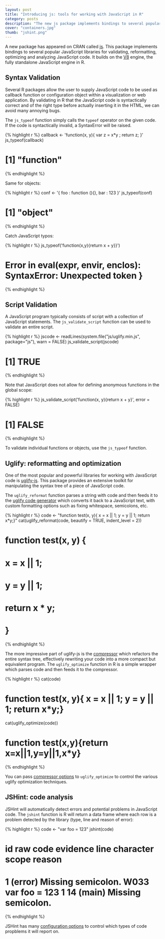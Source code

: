 ```yaml
---
layout: post
title: "Introducing js: tools for working with JavaScript in R"
category: posts
description: "The new js package implements bindings to several popular JavaScript libraries for validating, reformatting, optimizing and analyzing JavaScript code. It builds on the V8 engine, the fully standalone JavaScript engine in R."
cover: "containers.jpg"
thumb: "jshint.png"
---
```


A new package has appeared on CRAN called [js](http://cran.r-project.org/web/packages/js/). This package implements bindings to several popular JavaScript libraries for validating, reformatting, optimizing and analyzing JavaScript code. It builds on the [V8](http://cran.r-project.org/web/packages/V8/vignettes/v8_intro.html) engine, the fully standalone JavaScript engine in R.

## Syntax Validation

Several R packages allow the user to supply JavaScript code to be used as callback function or configuration object within a visualization or web application. By validating in R that the JavaScript code is syntactically correct and of the right type before actually inserting it in the HTML, we can avoid many annoying bugs.

The `js_typeof` function simply calls the `typeof` operator on the given code. If the code is syntactically invalid, a SyntaxError will be raised.


{% highlight r %}
callback <- 'function(x, y){
  var z = x*y ;
  return z;
}'
js_typeof(callback)
# [1] "function"
{% endhighlight %}

Same for objects:


{% highlight r %}
conf <- '{
  foo : function (){},
  bar : 123
}'
js_typeof(conf)
# [1] "object"
{% endhighlight %}

Catch JavaScript typos:


{% highlight r %}
js_typeof('function(x,y){return x + y}}')
# Error in eval(expr, envir, enclos): SyntaxError: Unexpected token }
{% endhighlight %}

## Script Validation

A JavaScript program typically consists of script with a collection of JavaScript statements. The `js_validate_script` function can be used to validate an entire script.


{% highlight r %}
jscode <- readLines(system.file("js/uglify.min.js", package="js"), warn = FALSE)
js_validate_script(jscode)
# [1] TRUE
{% endhighlight %}

Note that JavaScript does not allow for defining anonymous functions in the global scope:


{% highlight r %}
js_validate_script('function(x, y){return x + y}', error = FALSE)
# [1] FALSE
{% endhighlight %}

To validate individual functions or objects, use the `js_typeof` function.

## Uglify: reformatting and optimization

One of the most popular and powerful libraries for working with JavaScript code is [uglify-js](https://www.npmjs.com/package/uglify-js). This package provides an extensive toolkit for manipulating the syntax tree of a piece of JavaScript code.

The `uglify_reformat` function parses a string with code and then feeds it to the [uglify code generator](http://lisperator.net/uglifyjs/codegen) which converts it back to a JavaScript text, with custom formatting options such as fixing whitespace, semicolons, etc.


{% highlight r %}
code <- "function test(x, y){ x = x || 1; y = y || 1; return x*y;}"
cat(uglify_reformat(code, beautify = TRUE, indent_level = 2))
# function test(x, y) {
#   x = x || 1;
#   y = y || 1;
#   return x * y;
# }
{% endhighlight %}

The more impressive part of uglify-js is the [compressor](http://lisperator.net/uglifyjs/compress) which refactors the entire syntax tree, effectively rewriting your code into a more compact but equivalent program. The `uglify_optimize` function in R is a simple wrapper which parses code and then feeds it to the compressor.


{% highlight r %}
cat(code)
# function test(x, y){ x = x || 1; y = y || 1; return x*y;}
cat(uglify_optimize(code))
# function test(x,y){return x=x||1,y=y||1,x*y}
{% endhighlight %}

You can pass [compressor options](http://lisperator.net/uglifyjs/compress) to `uglify_optimize` to control the various uglify optimization techniques.

## JSHint: code analysis

JSHint will automatically detect errors and potential problems in JavaScript code. The `jshint` function is R will return a data frame where each row is a problem detected by the library (type, line and reason of error):


{% highlight r %}
code <- "var foo = 123"
jshint(code)
#
#       id                raw code      evidence line character  scope             reason
# 1 (error) Missing semicolon. W033 var foo = 123    1        14 (main) Missing semicolon.
{% endhighlight %}

JSHint has many [configuration options](http://jshint.com/docs/options/) to control which types of code propblems it will report on.
